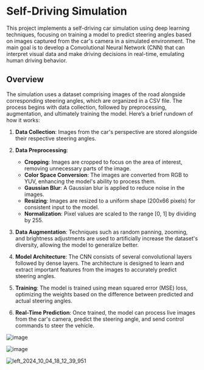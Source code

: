 # Self-Driving Simulation

This project implements a self-driving car simulation using deep learning techniques, focusing on training a model to predict steering angles based on images captured from the car's camera in a simulated environment. The main goal is to develop a Convolutional Neural Network (CNN) that can interpret visual data and make driving decisions in real-time, emulating human driving behavior.

## Overview

The simulation uses a dataset comprising images of the road alongside corresponding steering angles, which are organized in a CSV file. The process begins with data collection, followed by preprocessing, augmentation, and ultimately training the model. Here’s a brief rundown of how it works:

1. **Data Collection**: Images from the car's perspective are stored alongside their respective steering angles.

2. **Data Preprocessing**:
   - **Cropping**: Images are cropped to focus on the area of interest, removing unnecessary parts of the image.
   - **Color Space Conversion**: The images are converted from RGB to YUV, enhancing the model's ability to process them.
   - **Gaussian Blur**: A Gaussian blur is applied to reduce noise in the images.
   - **Resizing**: Images are resized to a uniform shape (200x66 pixels) for consistent input to the model.
   - **Normalization**: Pixel values are scaled to the range [0, 1] by dividing by 255.

3. **Data Augmentation**: Techniques such as random panning, zooming, and brightness adjustments are used to artificially increase the dataset's diversity, allowing the model to generalize better.

4. **Model Architecture**: The CNN consists of several convolutional layers followed by dense layers. The architecture is designed to learn and extract important features from the images to accurately predict steering angles.

5. **Training**: The model is trained using mean squared error (MSE) loss, optimizing the weights based on the difference between predicted and actual steering angles.

6. **Real-Time Prediction**: Once trained, the model can process live images from the car's camera, predict the steering angle, and send control commands to steer the vehicle.
   
![image](https://github.com/user-attachments/assets/d1ce7df4-0c87-4f5e-9817-e0fa21330159)

![image](https://github.com/user-attachments/assets/6b3b1f5e-5883-4d1d-b6ad-55fbba3313b4)


![left_2024_10_04_18_12_39_951](https://github.com/user-attachments/assets/2ed0507f-121c-4986-8815-9617411e67f5)

